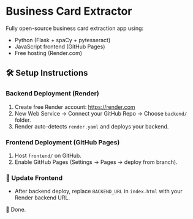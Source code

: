 # Business Card Extractor

Fully open-source business card extraction app using:
- Python (Flask + spaCy + pytesseract)
- JavaScript frontend (GitHub Pages)
- Free hosting (Render.com)

## 🛠 Setup Instructions

### Backend Deployment (Render)

1. Create free Render account: https://render.com
2. New Web Service → Connect your GitHub Repo → Choose `backend/` folder.
3. Render auto-detects `render.yaml` and deploys your backend.

### Frontend Deployment (GitHub Pages)

1. Host `frontend/` on GitHub.
2. Enable GitHub Pages (Settings → Pages → deploy from branch).

### 🔧 Update Frontend

- After backend deploy, replace `BACKEND_URL` in `index.html` with your Render backend URL.

🚀 Done.
